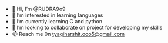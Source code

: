 - 👋 Hi, I’m @RUDRA9o9
- 👀 I’m interested in learning languages
- 🌱 I’m currently learning C and python
- 💞️ I’m looking to collaborate on project for developing my skills 
- 📫 Reach me 0n tyagiharshit.ooo5@gmail.com

<!---
RUDRA9o9/RUDRA9o9 is a ✨ special ✨ repository because its `README.md` (this file) appears on your GitHub profile.
You can click the Preview link to take a look at your changes.
--->
